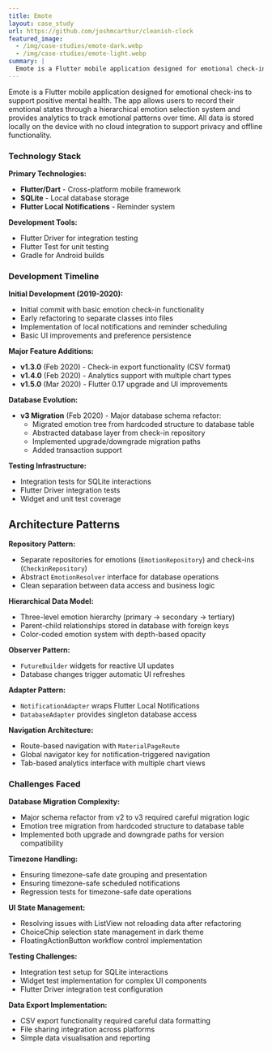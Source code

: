 ```yaml
---
title: Emote
layout: case_study
url: https://github.com/joshmcarthur/cleanish-clock
featured_image:
  - /img/case-studies/emote-dark.webp
  - /img/case-studies/emote-light.webp
summary: |
  Emote is a Flutter mobile application designed for emotional check-ins to support positive mental health. The app allows users to record their emotional states through a hierarchical emotion selection system and provides analytics to track emotional patterns over time.
---
```


Emote is a Flutter mobile application designed for emotional check-ins to support positive mental health. The app allows users to record their emotional states through a hierarchical emotion selection system and provides analytics to track emotional patterns over time. All data is stored locally on the device with no cloud integration to support privacy and offline functionality.

### Technology Stack

**Primary Technologies:**
- **Flutter/Dart** - Cross-platform mobile framework
- **SQLite** - Local database storage
- **Flutter Local Notifications** - Reminder system

**Development Tools:**
- Flutter Driver for integration testing
- Flutter Test for unit testing
- Gradle for Android builds

### Development Timeline

**Initial Development (2019-2020):**
- Initial commit with basic emotion check-in functionality
- Early refactoring to separate classes into files
- Implementation of local notifications and reminder scheduling
- Basic UI improvements and preference persistence

**Major Feature Additions:**
- **v1.3.0** (Feb 2020) - Check-in export functionality (CSV format)
- **v1.4.0** (Feb 2020) - Analytics support with multiple chart types
- **v1.5.0** (Mar 2020) - Flutter 0.17 upgrade and UI improvements

**Database Evolution:**
- **v3 Migration** (Feb 2020) - Major database schema refactor:
  - Migrated emotion tree from hardcoded structure to database table
  - Abstracted database layer from check-in repository
  - Implemented upgrade/downgrade migration paths
  - Added transaction support

**Testing Infrastructure:**
- Integration tests for SQLite interactions
- Flutter Driver integration tests
- Widget and unit test coverage

## Architecture Patterns

**Repository Pattern:**
- Separate repositories for emotions (`EmotionRepository`) and check-ins (`CheckinRepository`)
- Abstract `EmotionResolver` interface for database operations
- Clean separation between data access and business logic

**Hierarchical Data Model:**
- Three-level emotion hierarchy (primary → secondary → tertiary)
- Parent-child relationships stored in database with foreign keys
- Color-coded emotion system with depth-based opacity

**Observer Pattern:**
- `FutureBuilder` widgets for reactive UI updates
- Database changes trigger automatic UI refreshes

**Adapter Pattern:**
- `NotificationAdapter` wraps Flutter Local Notifications
- `DatabaseAdapter` provides singleton database access

**Navigation Architecture:**
- Route-based navigation with `MaterialPageRoute`
- Global navigator key for notification-triggered navigation
- Tab-based analytics interface with multiple chart views

### Challenges Faced

**Database Migration Complexity:**
- Major schema refactor from v2 to v3 required careful migration logic
- Emotion tree migration from hardcoded structure to database table
- Implemented both upgrade and downgrade paths for version compatibility

**Timezone Handling:**
- Ensuring timezone-safe date grouping and presentation
- Ensuring timezone-safe scheduled notifications
- Regression tests for timezone-safe date operations

**UI State Management:**
- Resolving issues with ListView not reloading data after refactoring
- ChoiceChip selection state management in dark theme
- FloatingActionButton workflow control implementation

**Testing Challenges:**
- Integration test setup for SQLite interactions
- Widget test implementation for complex UI components
- Flutter Driver integration test configuration

**Data Export Implementation:**
- CSV export functionality required careful data formatting
- File sharing integration across platforms
- Simple data visualisation and reporting
